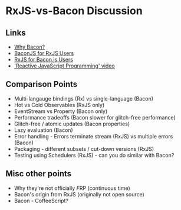 # RxJS-vs-Bacon Discussion

## Links

* [Why Bacon?](https://github.com/baconjs/bacon.js#why-bacon)
* [BaconJS for RxJS Users](https://baconjs.github.io/api.html#for-rxjs-users)
* [RxJS for Bacon.js Users](https://github.com/Reactive-Extensions/RxJS/blob/master/doc/mapping/bacon.js/whyrx.md)
* ['Reactive JavaScript Programming' video](https://www.safaribooksonline.com/library/view/reactive-javascript-programming/9781787284913/)

## Comparison Points

* Multi-langauge bindings (Rx) vs single-language (Bacon)
* Hot vs Cold Observables (RxJS only)
* EventStream vs Property (Bacon only)
* Performance tradeoffs (Bacon slower for glitch-free performance)
* Glitch-free / atomic updates (Bacon properties)
* Lazy evaluation (Bacon)
* Error handling - Errors terminate stream (RxJS) vs multiple errors (Bacon)
* Packaging - different subsets / cut-down versions (RxJS)
* Testing using Schedulers (RxJS) - can you do similar with Bacon?


## Misc other points

* Why they're not officially *F*RP (continuous time)
* Bacon's origin from RxJS (originally not open source)
* Bacon - CoffeeScript?